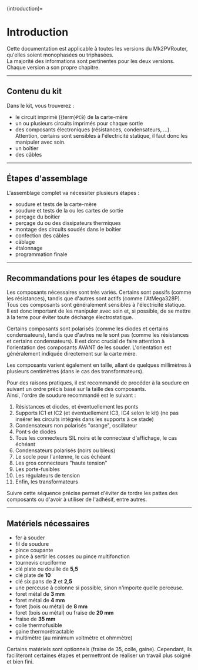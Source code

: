(introduction)=

# Introduction

Cette documentation est applicable à toutes les versions du Mk2PVRouter, qu'elles soient monophasées ou triphasées.<br />
La majorité des informations sont pertinentes pour les deux versions.<br />
Chaque version a son propre chapitre.

---
## Contenu du kit

Dans le kit, vous trouverez :
- le circuit imprimé ({term}`PCB`) de la carte-mère
- un ou plusieurs circuits imprimés pour chaque sortie
- des composants électroniques (résistances, condensateurs, …).
  Attention, certains sont sensibles à l'électricité statique, il faut donc les manipuler avec soin.
- un boîtier
- des câbles

---
## Étapes d'assemblage

L'assemblage complet va nécessiter plusieurs étapes :
- soudure et tests de la carte-mère
- soudure et tests de la ou les cartes de sortie
- perçage du boîtier
- perçage du ou des dissipateurs thermiques
- montage des circuits soudés dans le boîtier
- confection des câbles
- câblage
- étalonnage
- programmation finale

---
## Recommandations pour les étapes de soudure

Les composants nécessaires sont très variés. Certains sont passifs (comme les résistances), tandis que d'autres sont actifs (comme l'AtMega328P).<br />
Tous ces composants sont généralement sensibles à l'électricité statique.<br />
Il est donc important de les manipuler avec soin et, si possible, de se mettre à la terre pour éviter toute décharge électrostatique.

Certains composants sont polarisés (comme les diodes et certains condensateurs), tandis que d'autres ne le sont pas (comme les résistances et certains condensateurs). Il est donc crucial de faire attention à l'orientation des composants AVANT de les souder. L'orientation est généralement indiquée directement sur la carte mère.

Les composants varient également en taille, allant de quelques millimètres à plusieurs centimètres (dans le cas des transformateurs).

Pour des raisons pratiques, il est recommandé de procéder à la soudure en suivant un ordre précis basé sur la taille des composants.<br />
Ainsi, l'ordre de soudure recommandé est le suivant :
1. Résistances et diodes, et éventuellement les ponts
2. Supports IC1 et IC2 (et éventuellement IC3, IC4 selon le kit) (ne pas insérer les circuits intégrés dans les supports à ce stade)
3. Condensateurs non polarisés "orange", oscillateur
4. Pont·s de diodes
5. Tous les connecteurs SIL noirs et le connecteur d'affichage, le cas échéant
6. Condensateurs polarisés (noirs ou bleus)
7. Le socle pour l'antenne, le cas échéant
8. Les gros connecteurs "haute tension"
9. Les porte-fusibles
10. Les régulateurs de tension
11. Enfin, les transformateurs

Suivre cette séquence précise permet d'éviter de tordre les pattes des composants ou d'avoir à utiliser de l'adhésif, entre autres.

---
## Matériels nécessaires

- fer à souder
- fil de soudure
- pince coupante
- pince à sertir les cosses ou pince multifonction
- tournevis cruciforme
- clé plate ou douille de **5,5**
- clé plate de **10**
- clé six pans de **2** et **2,5**
- une perceuse à colonne si possible, sinon n'importe quelle perceuse.
- foret métal de **3 mm**
- foret métal de **4 mm**
- foret (bois ou métal) de **8 mm**
- foret (bois ou métal) ou fraise de **20 mm**
- fraise de **35 mm**
- colle thermofusible
- gaine thermorétractable
- multimètre (au minimum voltmètre et ohmmètre)

Certains matériels sont optionnels (fraise de 35, colle, gaine). Cependant, ils faciliteront certaines étapes et permettront de réaliser un travail plus soigné et bien fini.